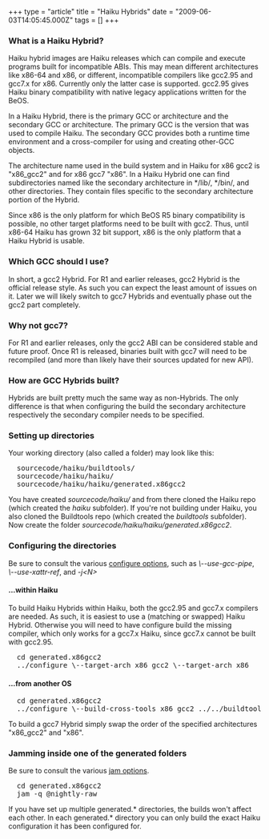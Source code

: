 +++
type = "article"
title = "Haiku Hybrids"
date = "2009-06-03T14:05:45.000Z"
tags = []
+++

<h3>What is a Haiku Hybrid?</h3>
<p>
Haiku hybrid images are Haiku releases which can compile and execute programs built for incompatible ABIs. This may mean different architectures like x86-64 and x86, or different, incompatible compilers like gcc2.95 and gcc7.x for x86. Currently only the latter case is supported. gcc2.95 gives Haiku binary compatibility with native legacy applications written for the BeOS.
</p>

<p>
In a Haiku Hybrid, there is the primary GCC or architecture and the secondary GCC or architecture. The primary GCC is the version that was used to compile Haiku. The secondary GCC provides both a runtime time environment and a cross-compiler for using and creating other-GCC objects.
</p>

<p>
The architecture name used in the build system and in Haiku for x86 gcc2 is "x86_gcc2" and for x86 gcc7 "x86". In a Haiku Hybrid one can find subdirectories named like the secondary architecture in */lib/, */bin/, and other directories. They contain files specific to the secondary architecture portion of the Hybrid.
</p>

<p>
Since x86 is the only platform for which BeOS R5 binary compatibility is possible, no other target platforms need to be built with gcc2. Thus, until x86-64 Haiku has grown 32 bit support, x86 is the only platform that a Haiku Hybrid is usable. 
</p>

<h3>Which GCC should I use?</h3>
<p>
In short, a gcc2 Hybrid. For R1 and earlier releases, gcc2 Hybrid is the official release style. As such you can expect the least amount of issues on it. Later we will likely switch to gcc7 Hybrids and eventually phase out the gcc2 part completely.
</p>

<h3>Why not gcc7?</h3>
<p>
For R1 and earlier releases, only the gcc2 ABI can be considered stable and future proof. Once R1 is released, binaries built with gcc7 will need to be recompiled (and more than likely have their sources updated for new API).
</p>

<h3>How are GCC Hybrids built?</h3>
<p>
Hybrids are built pretty much the same way as non-Hybrids. The only difference is that when configuring the build the secondary architecture respectively the secondary compiler needs to be specified.
<p>
<h3>Setting up directories</h3>
<p>Your working directory (also called a folder) may look like this:</p>  
<pre>
  sourcecode/haiku/buildtools/
  sourcecode/haiku/haiku/
  sourcecode/haiku/haiku/generated.x86gcc2
</pre>
<p>You have created <i>sourcecode/haiku/</i> and from there cloned the Haiku repo (which created the <i>haiku</i> subfolder). If you're not building under Haiku, you also cloned the Buildtools repo (which created the <i>buildtools</i> subfolder). Now create the folder <i>sourcecode/haiku/haiku/generated.x86gcc2</i>.</p>

<h3>Configuring the directories</h3>
<div class="alert alert-info">
Be sure to consult the various <a href="/guides/building/configure">configure options</a>, such as <i>\--use-gcc-pipe</i>, <i>\--use-xattr-ref</i>, and <i>-j&lt;N&gt;</i>
</div>
<h4> ...within Haiku</h4>
<div class="alert alert-warning">
To build Haiku Hybrids within Haiku, both the gcc2.95 and gcc7.x compilers are needed.
As such, it is easiest to use a (matching or swapped) Haiku Hybrid. Otherwise you will need to have configure build the missing compiler, which only works for a gcc7.x Haiku, since gcc7.x cannot be built with gcc2.95.
</div>
<pre class="terminal">
  cd generated.x86gcc2
  ../configure \--target-arch x86_gcc2 \--target-arch x86
</pre>
<h4> ...from another OS</h4>
<pre class="terminal">
  cd generated.x86gcc2
  ../configure \--build-cross-tools x86_gcc2 ../../buildtools/ \--build-cross-tools x86
</pre>

<p>
To build a gcc7 Hybrid simply swap the order of the specified architectures "x86_gcc2" and "x86".
</p>

<h3>Jamming inside one of the generated folders</h3>
<div class="alert alert-info">
Be sure to consult the various <a href="/guides/building/jam">jam options</a>.
</div>
<pre class="terminal">
  cd generated.x86gcc2
  jam -q @nightly-raw
</pre>

<p>
If you have set up multiple generated.* directories, the builds won't affect each other. In each generated.* directory you can only build the exact Haiku configuration it has been configured for.
</p>
